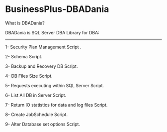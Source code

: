 # BusinessPlus-DBADania
What is DBADania?

DBADania is SQL Server DBA Library for DBA:
____________________________________
1- Security Plan Management Script .

2- Schema Script.

3- Backup and Recovery DB Script.

4- DB Files Size Script.

5- Requests executing within SQL Server Script.

6- List All DB in Server Script.

7- Return IO statistics for data and log files Script.

8- Create JobSchedule Script.

9- Alter Database set options Script.












